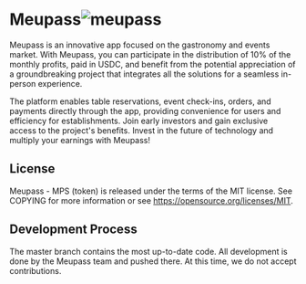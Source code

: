 
# Meupass![meupass](https://github.com/user-attachments/assets/01d0960a-ea4b-4207-b601-5da8092e66f4)


Meupass is an innovative app focused on the gastronomy and events market. With Meupass, you can participate in the distribution of 10% of the monthly profits, paid in USDC, and benefit from the potential appreciation of a groundbreaking project that integrates all the solutions for a seamless in-person experience.

The platform enables table reservations, event check-ins, orders, and payments directly through the app, providing convenience for users and efficiency for establishments. Join early investors and gain exclusive access to the project's benefits. Invest in the future of technology and multiply your earnings with Meupass!


## License

Meupass - MPS (token)  is released under the terms of the MIT license. See COPYING for more information or see https://opensource.org/licenses/MIT.

## Development Process

The master branch contains the most up-to-date code. All development is done by the Meupass team and pushed there. At this time, we do not accept contributions.
